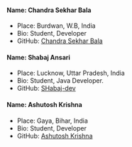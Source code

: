 #### Name:  Chandra Sekhar Bala 
- Place: Burdwan, W.B, India
- Bio: Student, Developer
- GitHub: [Chandra Sekhar Bala](https://github.com/Chandra-Sekhar-Bala)

#### Name:  Shabaj Ansari
- Place: Lucknow, Uttar Pradesh, India
- Bio: Student, Java Developer.
- GitHub: [SHabaj-dev](https://github.com/SHabaj-dev)

#### Name:  Ashutosh Krishna 
- Place: Gaya, Bihar, India
- Bio: Student, Developer
- GitHub: [Ashutosh Krishna](https://github.com/ashutoshkrris)

